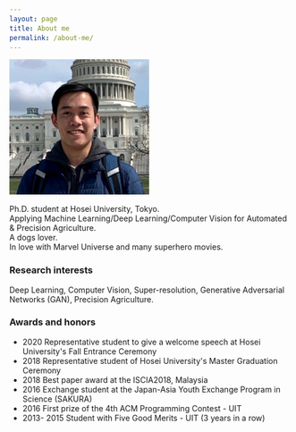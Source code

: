 ```yaml
---
layout: page
title: About me
permalink: /about-me/
---
```

<img src="https://github.com/huuquan1994/huuquan1994.github.io/blob/master/images/quan_profile.png" width="250"/>

Ph.D. student at Hosei University, Tokyo.  
Applying Machine Learning/Deep Learning/Computer Vision for Automated & Precision Agriculture.  
A dogs lover.  
In love with Marvel Universe and many superhero movies.
### Research interests

Deep Learning, Computer Vision, Super-resolution, Generative Adversarial Networks (GAN), Precision Agriculture.

### Awards and honors

- 2020 Representative student to give a welcome speech at Hosei University's Fall Entrance Ceremony
- 2018 Representative student of Hosei University's Master Graduation Ceremony
- 2018 Best paper award at the ISCIA2018, Malaysia
- 2016 Exchange student at the Japan-Asia Youth Exchange Program in Science (SAKURA)
- 2016 First prize of the 4th ACM Programming Contest - UIT
- 2013- 2015 Student with Five Good Merits - UIT (3 years in a row)
